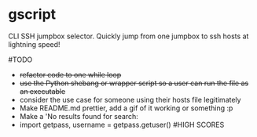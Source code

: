 # gscript
CLI SSH jumpbox selector. Quickly jump from one jumpbox to ssh hosts at lightning speed!

#TODO 
 - ~~refactor code to one while loop~~
 - ~~use the Python shebang or wrapper script so a user can run the file as an executable~~
 - consider the use case for someone using their hosts file legitimately
 - Make README.md prettier, add a gif of it working or something :p
 - Make a 'No results found for search: <query>
 - import getpass, username = getpass.getuser() #HIGH SCORES
